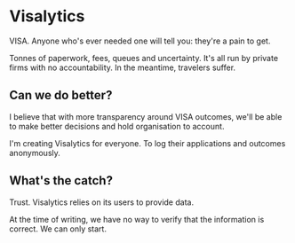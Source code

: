 # Visalytics

VISA. Anyone who's ever needed one will tell you: they're a pain to get.

Tonnes of paperwork, fees, queues and uncertainty. It's all run by private firms with no accountability. In the meantime, travelers suffer.

## Can we do better?

I believe that with more transparency around VISA outcomes, we'll be able to make better decisions and hold organisation to account.

I'm creating Visalytics for everyone. To log their applications and outcomes anonymously.

## What's the catch?

Trust. Visalytics relies on its users to provide data.

At the time of writing, we have no way to verify that the information is correct. We can only start.

